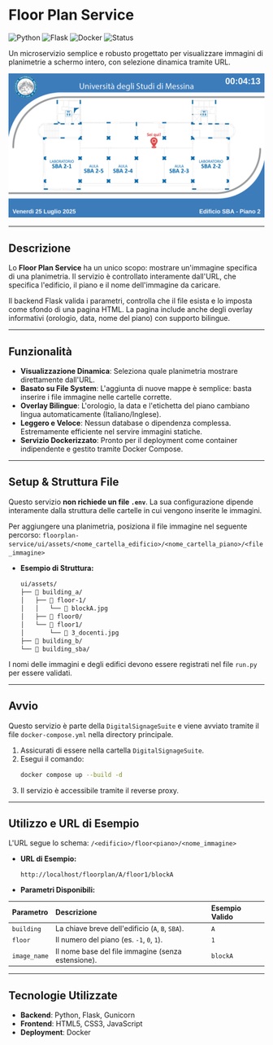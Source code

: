 # Floor Plan Service

![Python](https://img.shields.io/badge/Python-3.11-blue.svg)
![Flask](https://img.shields.io/badge/Flask-2.3-black?logo=flask)
![Docker](https://img.shields.io/badge/Docker-Ready-blue?logo=docker)
![Status](https://img.shields.io/badge/Status-Production-brightgreen)

Un microservizio semplice e robusto progettato per visualizzare immagini di planimetrie a schermo intero, con selezione dinamica tramite URL.

![Showcase del Servizio](https://github.com/Mantineo-Massimo/DigitalSignageSuite/blob/master/docs/floorplan-showcase.png?raw=true)

---

## Descrizione

Lo **Floor Plan Service** ha un unico scopo: mostrare un'immagine specifica di una planimetria. Il servizio è controllato interamente dall'URL, che specifica l'edificio, il piano e il nome dell'immagine da caricare.

Il backend Flask valida i parametri, controlla che il file esista e lo imposta come sfondo di una pagina HTML. La pagina include anche degli overlay informativi (orologio, data, nome del piano) con supporto bilingue.

---

## Funzionalità

* **Visualizzazione Dinamica**: Seleziona quale planimetria mostrare direttamente dall'URL.
* **Basato su File System**: L'aggiunta di nuove mappe è semplice: basta inserire i file immagine nelle cartelle corrette.
* **Overlay Bilingue**: L'orologio, la data e l'etichetta del piano cambiano lingua automaticamente (Italiano/Inglese).
* **Leggero e Veloce**: Nessun database o dipendenza complessa. Estremamente efficiente nel servire immagini statiche.
* **Servizio Dockerizzato**: Pronto per il deployment come container indipendente e gestito tramite Docker Compose.

---

## Setup & Struttura File

Questo servizio **non richiede un file `.env`**. La sua configurazione dipende interamente dalla struttura delle cartelle in cui vengono inserite le immagini.

Per aggiungere una planimetria, posiziona il file immagine nel seguente percorso:
`floorplan-service/ui/assets/<nome_cartella_edificio>/<nome_cartella_piano>/<file_immagine>`

* **Esempio di Struttura:**
    ```
    ui/assets/
    ├── 📂 building_a/
    │   ├── 📂 floor-1/
    │   │   └── 📄 blockA.jpg
    │   ├── 📂 floor0/
    │   └── 📂 floor1/
    │       └── 📄 3_docenti.jpg
    ├── 📂 building_b/
    └── 📂 building_sba/
    ```

I nomi delle immagini e degli edifici devono essere registrati nel file `run.py` per essere validati.

---

## Avvio

Questo servizio è parte della `DigitalSignageSuite` e viene avviato tramite il file `docker-compose.yml` nella directory principale.

1.  Assicurati di essere nella cartella `DigitalSignageSuite`.
2.  Esegui il comando:
    ```bash
    docker compose up --build -d
    ```
3.  Il servizio è accessibile tramite il reverse proxy.

---

## Utilizzo e URL di Esempio

L'URL segue lo schema: `/<edificio>/floor<piano>/<nome_immagine>`

* **URL di Esempio:**
    ```
    http://localhost/floorplan/A/floor1/blockA
    ```

* **Parametri Disponibili:**

| Parametro      | Descrizione                                                              | Esempio Valido |
| :------------- | :----------------------------------------------------------------------- | :------------- |
| `building`     | La chiave breve dell'edificio (`A`, `B`, `SBA`).                         | `A`            |
| `floor`        | Il numero del piano (es. `-1`, `0`, `1`).                                | `1`            |
| `image_name`   | Il nome base del file immagine (senza estensione).                       | `blockA`       |

---

## Tecnologie Utilizzate

* **Backend**: Python, Flask, Gunicorn
* **Frontend**: HTML5, CSS3, JavaScript
* **Deployment**: Docker
